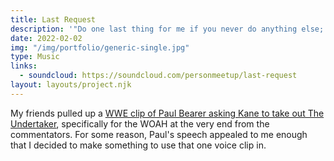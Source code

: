 ```yaml
---
title: Last Request
description: '"Do one last thing for me if you never do anything else; DESTROY HIM!!!"'
date: 2022-02-02
img: "/img/portfolio/generic-single.jpg"
type: Music
links:
  - soundcloud: https://soundcloud.com/personmeetup/last-request
layout: layouts/project.njk
---
```


My friends pulled up a [WWE clip of Paul Bearer asking Kane to take out The Undertaker](https://www.youtube.com/watch?v=yJKwZqOQaYI), specifically for the WOAH at the very end from the commentators. For some reason, Paul's speech appealed to me enough that I decided to make something to use that one voice clip in.
